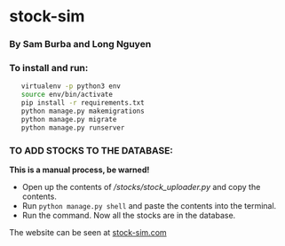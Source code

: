 # stock-sim
### By Sam Burba and Long Nguyen

### To install and run:
 ```bash
	virtualenv -p python3 env
	source env/bin/activate
	pip install -r requirements.txt
	python manage.py makemigrations
	python manage.py migrate
	python manage.py runserver
```
### TO ADD STOCKS TO THE DATABASE:
**This is a manual process, be warned!**
* Open up the contents of */stocks/stock\_uploader.py* and copy the contents.
* Run ```python manage.py shell``` and paste the contents into the terminal.
* Run the command.
Now all the stocks are in the database.

The website can be seen at [stock-sim.com](http://stock-sim.com)

